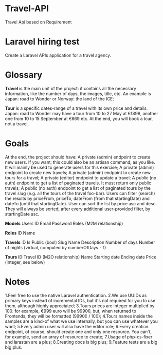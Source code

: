# Travel-API
 Travel Api based on Requirement


 
# Laravel hiring test
Create a Laravel APIs application for a travel agency.

# Glossary
**Travel** is the main unit of the project: it contains all the necessary information, like the number of days, the images, title, etc. An example is Japan: road to Wonder or Norway: the land of the ICE;

**Tour** is a specific dates-range of a travel with its own price and details. Japan: road to Wonder may have a tour from 10 to 27 May at €1899, another one from 10 to 15 September at €669 etc. At the end, you will book a tour, not a travel.

# Goals
At the end, the project should have:
A private (admin) endpoint to create new users. If you want, this could also be an artisan command, as you like. It will mainly be used to generate users for this exercise;
A private (admin) endpoint to create new travels;
A private (admin) endpoint to create new tours for a travel;
A private (editor) endpoint to update a travel;
A public (no auth) endpoint to get a list of paginated travels. It must return only public travels;
A public (no auth) endpoint to get a list of paginated tours by the travel slug (e.g. all the tours of the travel foo-bar). Users can filter (search) the results by priceFrom, priceTo, dateFrom (from that startingDate) and dateTo (until that startingDate). User can sort the list by price asc and desc. They will always be sorted, after every additional user-provided filter, by startingDate asc.


**Models**
Users
ID
Email
Password
Roles (M2M relationship)

**Roles**
ID
Name

**Travels**
ID
Is Public (bool)
Slug
Name
Description
Number of days
Number of nights (virtual, computed by numberOfDays - 1)

**Tours**
ID
Travel ID (M2O relationship)
Name
Starting date
Ending date
Price (integer, see below)

# Notes
1.Feel free to use the native Laravel authentication.
2.We use UUIDs as primary keys instead of incremental IDs, but it's not required for you to use them, although highly appreciated;
3.Tours prices are integer multiplied by 100: for example, €999 euro will be 99900, but, when returned to Frontends, they will be formatted (99900 / 100);
4.Tours names inside the samples are a kind-of what we use internally, but you can use whatever you want;
5.Every admin user will also have the editor role;
6.Every creation endpoint, of course, should create one and only one resource. You can't, for example, send an array of resource to create;
7.Usage of php-cs-fixer and larastan are a plus;
8.Creating docs is big plus;
9.Feature tests are a big big plus.

